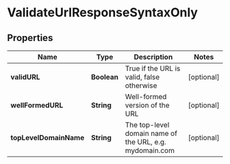 
# ValidateUrlResponseSyntaxOnly

## Properties
Name | Type | Description | Notes
------------ | ------------- | ------------- | -------------
**validURL** | **Boolean** | True if the URL is valid, false otherwise |  [optional]
**wellFormedURL** | **String** | Well-formed version of the URL |  [optional]
**topLevelDomainName** | **String** | The top-level domain name of the URL, e.g. mydomain.com |  [optional]



